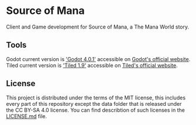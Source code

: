 # Source of Mana

Client and Game development for Source of Mana, a The Mana World story.

## Tools

Godot current version is ['Godot 4.0.1'](https://github.com/godotengine/godot/releases/download/4.0.1-stable/Godot_v4.0.1-stable_win64.exe.zip) accessible on [Godot's official website](https://godotengine.org/download).
Tiled current version is ['Tiled 1.9'](https://www.mapeditor.org/2022/06/25/tiled-1-9-released.html) accessible on [Tiled's official website](https://www.mapeditor.org/).

## License

This project is distributed under the terms of the MIT license, this includes every part of this repository except the data folder that is released under the CC BY-SA 4.0 license.
You can find describtion of such licenses  in the [LICENSE.md](LICENSE.md) file.
